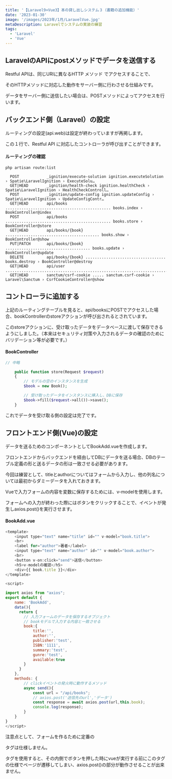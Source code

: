 ```yaml
---
title: '【Laravel9×Vue3】本の貸し出しシステム３（書籍の追加機能）'
date: '2023-01-30'
image: '/images/2023年/1月/LaravelVue.jpg'
metaDescription: Laravelでシステムの実装の練習
tags:
  - 'Laravel'
  - 'Vue'
---
```


##  LaravelのAPIにpostメソッドでデータを送信する

<red><bold>Restful API</bold></red>は、同じURIに異なる<red><bold>HTTP メソッド</bold></red> でアクセスすることで、

そのHTTPメソッドに対応した動作をサーバー側に行わさせる仕組みです。

データをサーバー側に送信したい場合は、<bold>POST</bold>メソッドによってアクセスを行います。

## バックエンド側（Laravel）の設定
ルーティングの設定(api.web)は設定が終わっていますが再掲します。

この１行で、Restful API に対応したコントローラが呼び出すことができます。

#### ルーティングの確認

```teminal
php artisan route:list
```

```GET|HEAD        / ......................................................................................... 
  POST            _ignition/execute-solution ignition.executeSolution › Spatie\LaravelIgnition › ExecuteSolu…
  GET|HEAD        _ignition/health-check ignition.healthCheck › Spatie\LaravelIgnition › HealthCheckControll…
  POST            _ignition/update-config ignition.updateConfig › Spatie\LaravelIgnition › UpdateConfigContr…
  GET|HEAD        api/books .............................................. books.index › BookController@index
  POST            api/books .............................................. books.store › BookController@store
  GET|HEAD        api/books/{book} ......................................... books.show › BookController@show
  PUT|PATCH       api/books/{book} ..................................... books.update › BookController@update
  DELETE          api/books/{book} ................................... books.destroy › BookController@destroy
  GET|HEAD        api/user .................................................................................. 
  GET|HEAD        sanctum/csrf-cookie ..... sanctum.csrf-cookie › Laravel\Sanctum › CsrfCookieController@show
```
## コントローラに追加する

上記のルーティングテーブルを見ると、<red>api/books</red>に<bold>POST</bold>でアクセスした場合、bookControllerの<bold>storeアクション</bold>が呼び出されるとされています。

このstoreアクションに、受け取ったデータをデータベースに渡して保存できるようにしました。（本来はセキュリティ対策や入力されるデータの確認のためにバリデーション等が必要です。）


#### BookController
```php
// 中略

    public function store(Request $request)
    {
        // モデルの空のインスタンスを生成
        $book = new Book();

        // 受け取ったデータをインスタンスに挿入し、DBに保存
        $book->fill($request->all())->save();
    }
```


これでデータを受け取る側の設定は完了です。

## フロントエンド側(Vue)の設定

データを送るためのコンポーネントとして<bold>BookAdd.vue</bold>を作成します。

フロントエンドからバックエンドを経由してDBにデータを送る場合、<red>DBのテーブル定義の形と送るデータの形は一致させる必要があります。</red>

今回は練習として、<bold>title</bold>と<bold>author</bold>についてはフォームから入力し、他の列名については最初からダミーデータを入れておきます。

Vueで入力フォームの内容を変数に保存するためには、<red>v-model</red>を使用します。

フォームへの入力が終わった際にはボタンをクリックすることで、イベントが発生し<red>axios.post()</red>を実行させます。


#### BookAdd.vue
```javascript
<template>
    <input type="text" name="title" id="" v-model="book.title">
    <br>
    <label for="author">著者</label>
    <input type="text" name="author" id="" v-model="book.author">
    <br>
    <button v-on:click="send">送信</button>
    <h5>v-modelの確認</h5>
    <div>{{ book.title }}</div>
</template>

<script>

import axios from "axios";
export default {
    name: 'BookAdd',
    data(){
      return {
        // 入力フォームのデータを保存するオブジェクト
        // bookモデルで入力する内容と一致させる
        book:{
            title:'',
            author:'',
            publisher:'test',
            ISBN:'1111',
            summary:'test',
            gunre:'test',
            available:true
        }
      }
    },
    methods: {
        // clickイベントの発火時に動作するメソッド
        async send(){
            const url = "/api/books";
            // axios.post('送信先のurl','データ')
            const response = await axios.post(url,this.book);
            console.log(response);
        }
    }
}
</script>
```

注意点として、フォームを作るために定番の<form>タグは仕様しません。

<form>タグを使用すると、その内側でボタンを押した時にvueが実行する前にこのタグの仕様でページが遷移してしまい、axios.post()の部分が動作させることが出来ません。




